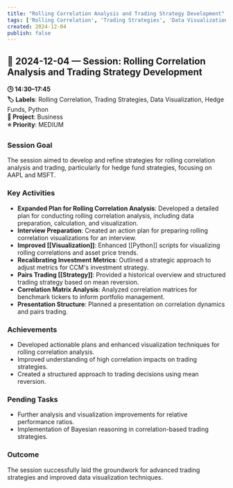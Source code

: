 ```yaml
---
title: "Rolling Correlation Analysis and Trading Strategy Development"
tags: ['Rolling Correlation', 'Trading Strategies', 'Data Visualization', 'Hedge Funds', 'Python']
created: 2024-12-04
publish: false
---
```


## 📅 2024-12-04 — Session: Rolling Correlation Analysis and Trading Strategy Development

**🕒 14:30–17:45**  
**🏷️ Labels**: Rolling Correlation, Trading Strategies, Data Visualization, Hedge Funds, Python  
**📂 Project**: Business  
**⭐ Priority**: MEDIUM  


### Session Goal
The session aimed to develop and refine strategies for rolling correlation analysis and trading, particularly for hedge fund strategies, focusing on AAPL and MSFT.

### Key Activities
- **Expanded Plan for Rolling Correlation Analysis**: Developed a detailed plan for conducting rolling correlation analysis, including data preparation, calculation, and visualization.
- **Interview Preparation**: Created an action plan for preparing rolling correlation visualizations for an interview.
- **Improved [[Visualization]]**: Enhanced [[Python]] scripts for visualizing rolling correlations and asset price trends.
- **Recalibrating Investment Metrics**: Outlined a strategic approach to adjust metrics for CCM's investment strategy.
- **Pairs Trading [[Strategy]]**: Provided a historical overview and structured trading strategy based on mean reversion.
- **Correlation Matrix Analysis**: Analyzed correlation matrices for benchmark tickers to inform portfolio management.
- **Presentation Structure**: Planned a presentation on correlation dynamics and pairs trading.

### Achievements
- Developed actionable plans and enhanced visualization techniques for rolling correlation analysis.
- Improved understanding of high correlation impacts on trading strategies.
- Created a structured approach to trading decisions using mean reversion.

### Pending Tasks
- Further analysis and visualization improvements for relative performance ratios.
- Implementation of Bayesian reasoning in correlation-based trading strategies.

### Outcome
The session successfully laid the groundwork for advanced trading strategies and improved data visualization techniques.
